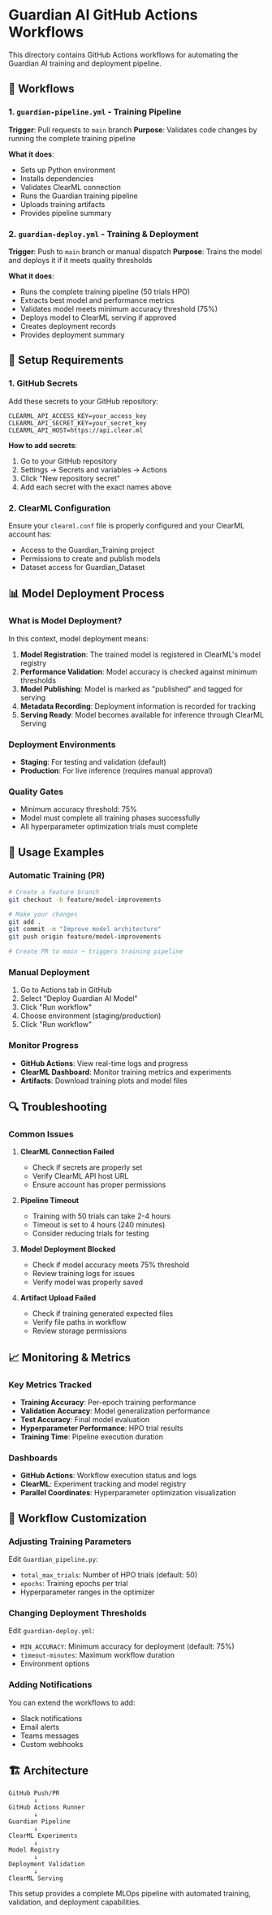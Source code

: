 # Guardian AI GitHub Actions Workflows

This directory contains GitHub Actions workflows for automating the Guardian AI training and deployment pipeline.

## 🚀 Workflows

### 1. `guardian-pipeline.yml` - Training Pipeline
**Trigger**: Pull requests to `main` branch
**Purpose**: Validates code changes by running the complete training pipeline

**What it does**:
- Sets up Python environment
- Installs dependencies
- Validates ClearML connection
- Runs the Guardian training pipeline
- Uploads training artifacts
- Provides pipeline summary

### 2. `guardian-deploy.yml` - Training & Deployment
**Trigger**: Push to `main` branch or manual dispatch
**Purpose**: Trains the model and deploys it if it meets quality thresholds

**What it does**:
- Runs the complete training pipeline (50 trials HPO)
- Extracts best model and performance metrics
- Validates model meets minimum accuracy threshold (75%)
- Deploys model to ClearML serving if approved
- Creates deployment records
- Provides deployment summary

## 🔧 Setup Requirements

### 1. GitHub Secrets
Add these secrets to your GitHub repository:

```
CLEARML_API_ACCESS_KEY=your_access_key
CLEARML_API_SECRET_KEY=your_secret_key  
CLEARML_API_HOST=https://api.clear.ml
```

**How to add secrets**:
1. Go to your GitHub repository
2. Settings → Secrets and variables → Actions
3. Click "New repository secret"
4. Add each secret with the exact names above

### 2. ClearML Configuration
Ensure your `clearml.conf` file is properly configured and your ClearML account has:
- Access to the Guardian_Training project
- Permissions to create and publish models
- Dataset access for Guardian_Dataset

## 📊 Model Deployment Process

### What is Model Deployment?
In this context, model deployment means:

1. **Model Registration**: The trained model is registered in ClearML's model registry
2. **Performance Validation**: Model accuracy is checked against minimum thresholds
3. **Model Publishing**: Model is marked as "published" and tagged for serving
4. **Metadata Recording**: Deployment information is recorded for tracking
5. **Serving Ready**: Model becomes available for inference through ClearML Serving

### Deployment Environments
- **Staging**: For testing and validation (default)
- **Production**: For live inference (requires manual approval)

### Quality Gates
- Minimum accuracy threshold: 75%
- Model must complete all training phases successfully
- All hyperparameter optimization trials must complete

## 🎯 Usage Examples

### Automatic Training (PR)
```bash
# Create a feature branch
git checkout -b feature/model-improvements

# Make your changes
git add .
git commit -m "Improve model architecture"
git push origin feature/model-improvements

# Create PR to main → triggers training pipeline
```

### Manual Deployment
1. Go to Actions tab in GitHub
2. Select "Deploy Guardian AI Model"
3. Click "Run workflow"
4. Choose environment (staging/production)
5. Click "Run workflow"

### Monitor Progress
- **GitHub Actions**: View real-time logs and progress
- **ClearML Dashboard**: Monitor training metrics and experiments
- **Artifacts**: Download training plots and model files

## 🔍 Troubleshooting

### Common Issues

1. **ClearML Connection Failed**
   - Check if secrets are properly set
   - Verify ClearML API host URL
   - Ensure account has proper permissions

2. **Pipeline Timeout**
   - Training with 50 trials can take 2-4 hours
   - Timeout is set to 4 hours (240 minutes)
   - Consider reducing trials for testing

3. **Model Deployment Blocked**
   - Check if model accuracy meets 75% threshold
   - Review training logs for issues
   - Verify model was properly saved

4. **Artifact Upload Failed**
   - Check if training generated expected files
   - Verify file paths in workflow
   - Review storage permissions

## 📈 Monitoring & Metrics

### Key Metrics Tracked
- **Training Accuracy**: Per-epoch training performance
- **Validation Accuracy**: Model generalization performance  
- **Test Accuracy**: Final model evaluation
- **Hyperparameter Performance**: HPO trial results
- **Training Time**: Pipeline execution duration

### Dashboards
- **GitHub Actions**: Workflow execution status and logs
- **ClearML**: Experiment tracking and model registry
- **Parallel Coordinates**: Hyperparameter optimization visualization

## 🔄 Workflow Customization

### Adjusting Training Parameters
Edit `Guardian_pipeline.py`:
- `total_max_trials`: Number of HPO trials (default: 50)
- `epochs`: Training epochs per trial
- Hyperparameter ranges in the optimizer

### Changing Deployment Thresholds
Edit `guardian-deploy.yml`:
- `MIN_ACCURACY`: Minimum accuracy for deployment (default: 75%)
- `timeout-minutes`: Maximum workflow duration
- Environment options

### Adding Notifications
You can extend the workflows to add:
- Slack notifications
- Email alerts
- Teams messages
- Custom webhooks

## 🏗️ Architecture

```
GitHub Push/PR
       ↓
GitHub Actions Runner
       ↓
Guardian Pipeline
       ↓
ClearML Experiments
       ↓
Model Registry
       ↓
Deployment Validation
       ↓
ClearML Serving
```

This setup provides a complete MLOps pipeline with automated training, validation, and deployment capabilities. 